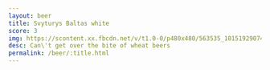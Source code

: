 ```yaml
---
layout: beer
title: Svyturys Baltas white
score: 3
img: https://scontent.xx.fbcdn.net/v/t1.0-0/p480x480/563535_10151929074098745_379750960_n.jpg?oh=70e6cd24aa8a5db42e7c189b7242cd38&oe=58C08182
desc: Can\'t get over the bite of wheat beers
permalink: /beer/:title.html
---
```


